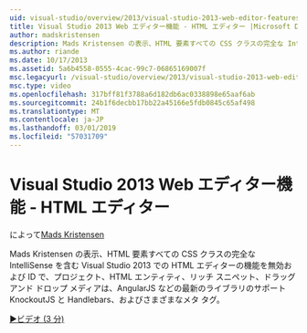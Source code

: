```yaml
---
uid: visual-studio/overview/2013/visual-studio-2013-web-editor-features-html-editor
title: Visual Studio 2013 Web エディター機能 - HTML エディター |Microsoft Docs
author: madskristensen
description: Mads Kristensen の表示、HTML 要素すべての CSS クラスの完全な IntelliSense を含む Visual Studio 2013 での HTML エディターの機能を無効で、プロジェクト ID としています.
ms.author: riande
ms.date: 10/17/2013
ms.assetid: 5a6b4558-0555-4cac-99c7-06865169007f
msc.legacyurl: /visual-studio/overview/2013/visual-studio-2013-web-editor-features-html-editor
msc.type: video
ms.openlocfilehash: 317bff81f3788a6d182db6ac0338898e65aaf6ab
ms.sourcegitcommit: 24b1f6decbb17bb22a45166e5fdb0845c65af498
ms.translationtype: MT
ms.contentlocale: ja-JP
ms.lasthandoff: 03/01/2019
ms.locfileid: "57031709"
---
```

<a name="visual-studio-2013-web-editor-features---html-editor"></a>Visual Studio 2013 Web エディター機能 - HTML エディター
====================
によって[Mads Kristensen](https://github.com/madskristensen)

Mads Kristensen の表示、HTML 要素すべての CSS クラスの完全な IntelliSense を含む Visual Studio 2013 での HTML エディターの機能を無効および ID で、プロジェクト、HTML エンティティ、リッチ スニペット、ドラッグ アンド ドロップ メディアは、AngularJS などの最新のライブラリのサポートKnockoutJS と Handlebars、およびさまざまなメタ タグ。

[&#9654;ビデオ (3 分)](https://channel9.msdn.com/Blogs/ASP-NET-Site-Videos/visual-studio-2013-web-editor-features-html-editor)
